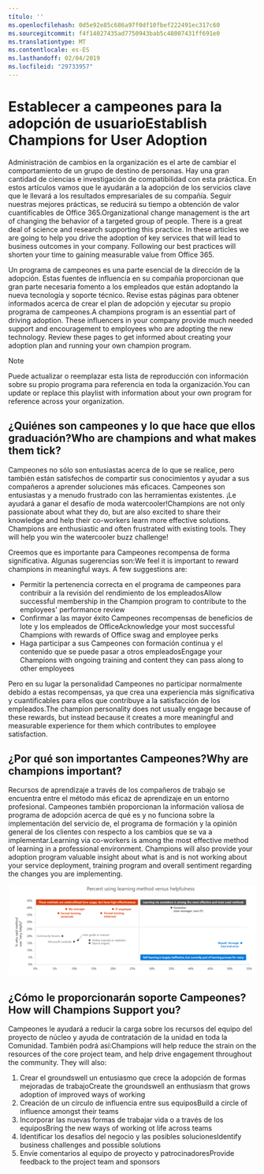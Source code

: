 ```yaml
---
título: ''
ms.openlocfilehash: 0d5e92e85c686a97f0df10fbef222491ec317c60
ms.sourcegitcommit: f4f14027435ad7750943bab5c48007431ff691e0
ms.translationtype: MT
ms.contentlocale: es-ES
ms.lasthandoff: 02/04/2019
ms.locfileid: "29733957"
---
```

# <a name="establish-champions-for-user-adoption"></a><span data-ttu-id="091ea-102">Establecer a campeones para la adopción de usuario</span><span class="sxs-lookup"><span data-stu-id="091ea-102">Establish Champions for User Adoption</span></span> 

<span data-ttu-id="091ea-p101">Administración de cambios en la organización es el arte de cambiar el comportamiento de un grupo de destino de personas. Hay una gran cantidad de ciencias e investigación de compatibilidad con esta práctica. En estos artículos vamos que le ayudarán a la adopción de los servicios clave que le llevará a los resultados empresariales de su compañía.  Seguir nuestras mejores prácticas, se reducirá su tiempo a obtención de valor cuantificables de Office 365.</span><span class="sxs-lookup"><span data-stu-id="091ea-p101">Organizational change management is the art of changing the behavior of a targeted group of people. There is a great deal of science and research supporting this practice. In these articles we are going to help you drive the adoption of key services that will lead to business outcomes in your company.  Following our best practices will shorten your time to gaining measurable value from Office 365.</span></span>  

<span data-ttu-id="091ea-p102">Un programa de campeones es una parte esencial de la dirección de la adopción. Estas fuentes de influencia en su compañía proporcionan que gran parte necesaria fomento a los empleados que están adoptando la nueva tecnología y soporte técnico. Revise estas páginas para obtener informados acerca de crear el plan de adopción y ejecutar su propio programa de campeones.</span><span class="sxs-lookup"><span data-stu-id="091ea-p102">A champions program is an essential part of driving adoption. These influencers in your company provide much needed support and encouragement to employees who are adopting the new technology. Review these pages to get informed about creating your adoption plan and running your own champion program.</span></span> 

> [!NOTE]
> <span data-ttu-id="091ea-110">Puede actualizar o reemplazar esta lista de reproducción con información sobre su propio programa para referencia en toda la organización.</span><span class="sxs-lookup"><span data-stu-id="091ea-110">You can update or replace this playlist with information about your own program for reference across your organization.</span></span>

## <a name="who-are-champions-and-what-makes-them-tick"></a><span data-ttu-id="091ea-111">¿Quiénes son campeones y lo que hace que ellos graduación?</span><span class="sxs-lookup"><span data-stu-id="091ea-111">Who are champions and what makes them tick?</span></span>

<span data-ttu-id="091ea-p103">Campeones no sólo son entusiastas acerca de lo que se realice, pero también están satisfechos de compartir sus conocimientos y ayudar a sus compañeros a aprender soluciones más eficaces. Campeones son entusiastas y a menudo frustrado con las herramientas existentes. ¡Le ayudará a ganar el desafío de moda watercooler!</span><span class="sxs-lookup"><span data-stu-id="091ea-p103">Champions are not only passionate about what they do, but are also excited to share their knowledge and help their co-workers learn more effective solutions. Champions are enthusiastic and often frustrated with existing tools. They will help you win the watercooler buzz challenge!</span></span>  

<span data-ttu-id="091ea-p104">Creemos que es importante para Campeones recompensa de forma significativa. Algunas sugerencias son:</span><span class="sxs-lookup"><span data-stu-id="091ea-p104">We feel it is important to reward champions in meaningful ways. A few suggestions are:</span></span>

- <span data-ttu-id="091ea-117">Permitir la pertenencia correcta en el programa de campeones para contribuir a la revisión del rendimiento de los empleados</span><span class="sxs-lookup"><span data-stu-id="091ea-117">Allow successful membership in the Champion program to contribute to the employees' performance review</span></span>
- <span data-ttu-id="091ea-118">Confirmar a las mayor éxito Campeones recompensas de beneficios de lote y los empleados de Office</span><span class="sxs-lookup"><span data-stu-id="091ea-118">Acknowledge your most successful Champions with rewards of Office swag and employee perks</span></span>  
- <span data-ttu-id="091ea-119">Haga participar a sus Campeones con formación continua y el contenido que se puede pasar a otros empleados</span><span class="sxs-lookup"><span data-stu-id="091ea-119">Engage your Champions with ongoing training and content they can pass along to other employees</span></span> 

<span data-ttu-id="091ea-120">Pero en su lugar la personalidad Campeones no participar normalmente debido a estas recompensas, ya que crea una experiencia más significativa y cuantificables para ellos que contribuye a la satisfacción de los empleados.</span><span class="sxs-lookup"><span data-stu-id="091ea-120">The champion personality does not usually engage because of these rewards, but instead because it creates a more meaningful and measurable experience for them which contributes to employee satisfaction.</span></span> 

## <a name="why-are-champions-important"></a><span data-ttu-id="091ea-121">¿Por qué son importantes Campeones?</span><span class="sxs-lookup"><span data-stu-id="091ea-121">Why are champions important?</span></span> 

<span data-ttu-id="091ea-p105">Recursos de aprendizaje a través de los compañeros de trabajo se encuentra entre el método más eficaz de aprendizaje en un entorno profesional. Campeones también proporcionan la información valiosa de programa de adopción acerca de qué es y no funciona sobre la implementación del servicio de, el programa de formación y la opinión general de los clientes con respecto a los cambios que se va a implementar.</span><span class="sxs-lookup"><span data-stu-id="091ea-p105">Learning via co-workers is among the most effective method of learning in a professional environment. Champions will also provide your adoption program valuable insight about what is and is not working about your service deployment, training program and overall sentiment regarding the changes you are implementing.</span></span>  

![Porcentaje de uso de aprendizaje utilidad de vs (método)](media/champstats.png)

## <a name="how-will-champions-support-you"></a><span data-ttu-id="091ea-125">¿Cómo le proporcionarán soporte Campeones?</span><span class="sxs-lookup"><span data-stu-id="091ea-125">How will Champions Support you?</span></span>

<span data-ttu-id="091ea-p106">Campeones le ayudará a reducir la carga sobre los recursos del equipo del proyecto de núcleo y ayuda de contratación de la unidad en toda la Comunidad. También podrá así:</span><span class="sxs-lookup"><span data-stu-id="091ea-p106">Champions will help reduce the strain on the resources of the core project team, and help drive engagement throughout the community. They will also:</span></span>

1. <span data-ttu-id="091ea-128">Crear el groundswell un entusiasmo que crece la adopción de formas mejoradas de trabajo</span><span class="sxs-lookup"><span data-stu-id="091ea-128">Create the groundswell an enthusiasm that grows adoption of improved ways of working</span></span>
1. <span data-ttu-id="091ea-129">Creación de un círculo de influencia entre sus equipos</span><span class="sxs-lookup"><span data-stu-id="091ea-129">Build a circle of influence amongst their teams</span></span>
1. <span data-ttu-id="091ea-130">Incorporar las nuevas formas de trabajar vida o a través de los equipos</span><span class="sxs-lookup"><span data-stu-id="091ea-130">Bring the new ways of working ot life across teams</span></span>
1. <span data-ttu-id="091ea-131">Identificar los desafíos del negocio y las posibles soluciones</span><span class="sxs-lookup"><span data-stu-id="091ea-131">Identify business challenges and possible solutions</span></span>
1. <span data-ttu-id="091ea-132">Envíe comentarios al equipo de proyecto y patrocinadores</span><span class="sxs-lookup"><span data-stu-id="091ea-132">Provide feedback to the project team and sponsors</span></span>
